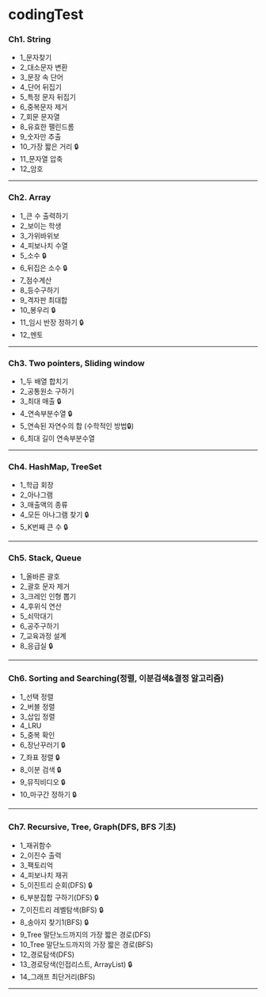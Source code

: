 # codingTest

### Ch1. String
* 1_문자찾기
* 2_대소문자 변환
* 3_문장 속 단어
* 4_단어 뒤집기
* 5_특정 문자 뒤집기
* 6_중복문자 제거
* 7_회문 문자열
* 8_유효한 팰린드롬
* 9_숫자만 추출
* 10_가장 짧은 거리 :lock:
* 11_문자열 압축
* 12_암호
***
### Ch2. Array
* 1_큰 수 출력하기
* 2_보이는 학생
* 3_가위바위보
* 4_피보나치 수열
* 5_소수 :lock:
* 6_뒤집은 소수 :lock:
* 7_점수계산
* 8_등수구하기
* 9_격자판 최대합
* 10_봉우리 :lock:
* 11_임시 반장 정하기 :lock:
* 12_멘토
***
### Ch3. Two pointers, Sliding window
* 1_두 배열 합치기
* 2_공통원소 구하기
* 3_최대 매출 :lock:
* 4_연속부분수열 :lock:
* 5_연속된 자연수의 합 (수학적인 방법:lock:)
* 6_최대 길이 연속부분수열
***
### Ch4. HashMap, TreeSet
* 1_학급 회장
* 2_아나그램
* 3_매출액의 종류
* 4_모든 아나그램 찾기 :lock:
* 5_K번째 큰 수 :lock:
***
### Ch5. Stack, Queue
* 1_올바른 괄호
* 2_괄호 문자 제거
* 3_크레인 인형 뽑기
* 4_후위식 연산
* 5_쇠막대기
* 6_공주구하기
* 7_교육과정 설계
* 8_응급실 :lock:
***
### Ch6. Sorting and Searching(정렬, 이분검색&결정 알고리즘)
* 1_선택 정렬
* 2_버블 정렬
* 3_삽입 정렬
* 4_LRU
* 5_중복 확인
* 6_장난꾸러기 :lock:
* 7_좌표 정렬 :lock:
* 8_이분 검색 :lock:
* 9_뮤직비디오 :lock:
* 10_마구간 정하기 :lock:
***
### Ch7. Recursive, Tree, Graph(DFS, BFS 기초)
* 1_재귀함수
* 2_이진수 출력
* 3_팩토리억
* 4_피보나치 재귀
* 5_이진트리 순회(DFS) :lock:
* 6_부분집합 구하기(DFS) :lock:
* 7_이진트리 레벨탐색(BFS) :lock:
* 8_송아지 찾기1(BFS) :lock:
* 9_Tree 말단노드까지의 가장 짧은 경로(DFS)
* 10_Tree 말단노드까지의 가장 짧은 경로(BFS)
* 12_경로탐색(DFS)
* 13_경로탕색(인접리스트, ArrayList) :lock:
* 14_그래프 최단거리(BFS)
***


